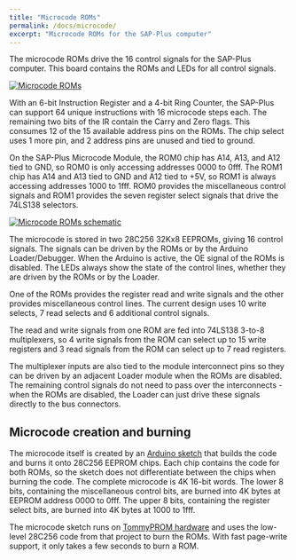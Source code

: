 ```yaml
---
title: "Microcode ROMs"
permalink: /docs/microcode/
excerpt: "Microcode ROMs for the SAP-Plus computer"
---
```


The microcode ROMs drive the 16 control signals for the SAP-Plus computer.  This board contains the ROMs and LEDs for all control signals.

[![Microcode ROMs](../../assets/images/microcode-module-small.png "Microcode ROMs")](../../assets/images/microcode-module.png)

With an 6-bit Instruction Register and a 4-bit Ring Counter, the SAP-Plus can support 64 unique instructions with 16 microcode steps each. The remaining two bits of the IR contain the Carry and Zero flags. This consumes 12 of the 15 available address pins on the ROMs. The chip select uses 1 more pin, and 2 address pins are unused and tied to ground.

On the SAP-Plus Microcode Module, the ROM0 chip has A14, A13, and A12 tied to GND, so ROM0 is only accessing addresses 0000 to 0fff.  The ROM1 chip has A14 and A13 tied to GND and A12 tied to +5V, so ROM1 is always accessing addresses 1000 to 1fff.  ROM0 provides the miscellaneous control signals and ROM1 provides the seven register select signals that drive the 74LS138 selectors.

[![Microcode ROMs schematic](../../assets/images/microcode-schematic-small.png "Microcode ROMs schematic")](../../assets/images/microcode-schematic.png)

The microcode is stored in two 28C256 32Kx8 EEPROMs, giving 16 control signals.  The signals can be driven by the ROMs or by the Arduino Loader/Debugger.  When the Arduino is active, the OE signal of the ROMs is disabled.  The LEDs always show the state of the control lines, whether they are driven by the ROMs or by the Loader.

One of the ROMs provides the register read and write signals and the other provides miscellaneous control lines. The current design uses 10 write selects, 7 read selects and 6 additional control signals.

The read and write signals from one ROM are fed into 74LS138 3-to-8 multiplexers, so 4 write signals from the ROM can select up to 15 write registers and 3 read signals from the ROM can select up to 7 read registers. 

The multiplexer inputs are also tied to the module interconnect pins so they can be driven by an adjacent Loader module when the ROMs are disabled. The remaining control signals do not need to pass over the interconnects - when the ROMs are disabled, the Loader can just drive these signals directly to the bus connectors.

## Microcode creation and burning

The microcode itself is created by an [Arduino sketch](https://github.com/TomNisbet/sap-plus/tree/main/arduino-microcode) that builds the code and burns it onto 28C256 EEPROM chips.  Each chip contains the code for both ROMs, so the sketch does not differentiate between the chips when burning the code.  The complete microcode is 4K 16-bit words.  The lower 8 bits, containing the miscellaneous control bits, are burned into 4K bytes at EEPROM address 0000 to 0fff.  The upper 8 bits, containing the register select bits, are burned into 4K bytes at 1000 to 1fff.

The microcode sketch runs on [TommyPROM hardware](https://tomnisbet.github.io/TommyPROM/) and uses the low-level 28C256 code from that project to burn the ROMs.  With fast page-write support, it only takes a few seconds to burn a ROM.


